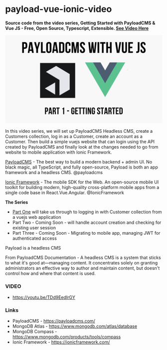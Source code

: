 # payload-vue-ionic-video

**Source code from the video series, Getting Started with PayloadCMS & Vue JS - Free, Open Source, Typescript, Extensible. [See Video Here](https://youtu.be/TDd9EedIrGY)**

<img src='https://github.com/aaronksaunders/payload-vue-ionic-video/blob/main/payloadcms-hero-image.png' />

In this video series, we will set up PayloadCMS Headless CMS, create a Customers collection, log in as a Customer, create an account as a Customer. Then build a simple vuejs website that can login using the API created by PayloadCMS and finally look at the changes needed to go from website to mobile application with Ionic Framework.


[PayloadCMS](https://payloadcms.com/) - The best way to build a modern backend + admin UI. No black magic, all TypeScript, and fully open-source, Payload is both an app framework and a headless CMS.  @payloadcms  

[Ionic Framework](https://ionicframework.com/) - The mobile SDK for the Web.
An open-source mobile UI toolkit for building modern, high-quality cross-platform mobile apps from a single code base in React.Vue.Angular.  @IonicFramework  

**The Series**
- [Part One](https://github.com/aaronksaunders/payload-vue-ionic-video/tree/series-part-1) will take us through to logging in with Customer collection from a vuejs web application
- Part Two - Coming Soon - will handle account creation and checking for existing user session
- Part Three - Coming Soon - Migrating to mobile app, managing JWT for authenticated access

Payload is a headless CMS

From PayloadCMS Documentation - A headless CMS is a system that sticks to what it's good at—managing content. It concentrates solely on granting administrators an effective way to author and maintain content, but doesn't control how and where that content is used.


### VIDEO
- https://youtu.be/TDd9EedIrGY

### Links
- PayloadCMS - https://payloadcms.com/
- MongoDB Atlas - https://www.mongodb.com/atlas/database
- MongoDB Compass - https://www.mongodb.com/products/tools/compass
- Ionic Framework - https://ionicframework.com/
